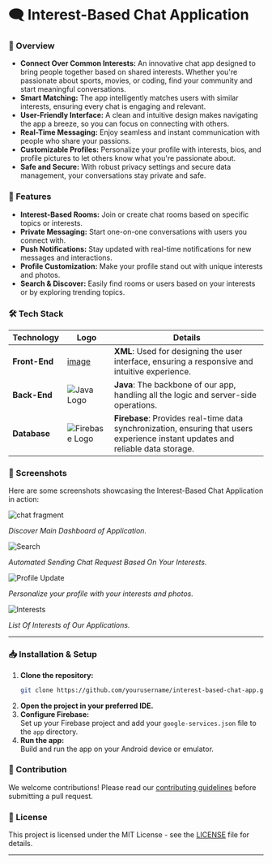 # 🗨️ Interest-Based Chat Application

### 💬 Overview
- **Connect Over Common Interests:** An innovative chat app designed to bring people together based on shared interests. Whether you're passionate about sports, movies, or coding, find your community and start meaningful conversations.
- **Smart Matching:** The app intelligently matches users with similar interests, ensuring every chat is engaging and relevant.
- **User-Friendly Interface:** A clean and intuitive design makes navigating the app a breeze, so you can focus on connecting with others.
- **Real-Time Messaging:** Enjoy seamless and instant communication with people who share your passions.
- **Customizable Profiles:** Personalize your profile with interests, bios, and profile pictures to let others know what you're passionate about.
- **Safe and Secure:** With robust privacy settings and secure data management, your conversations stay private and safe.

### 🚀 Features
- **Interest-Based Rooms:** Join or create chat rooms based on specific topics or interests.
- **Private Messaging:** Start one-on-one conversations with users you connect with.
- **Push Notifications:** Stay updated with real-time notifications for new messages and interactions.
- **Profile Customization:** Make your profile stand out with unique interests and photos.
- **Search & Discover:** Easily find rooms or users based on your interests or by exploring trending topics.

### 🛠️ Tech Stack

| **Technology** | **Logo** | **Details** |
|----------------|----------|-------------|
| **Front-End**  | [image](https://github.com/user-attachments/assets/fa030dea-95dc-4518-a8f6-1b5e95243b97)|**XML**: Used for designing the user interface, ensuring a responsive and intuitive experience. |
| **Back-End**   | ![Java Logo](https://upload.wikimedia.org/wikipedia/en/3/30/Java_programming_language_logo.svg) | **Java**: The backbone of our app, handling all the logic and server-side operations. |
| **Database**   | ![Firebase Logo](https://upload.wikimedia.org/wikipedia/commons/3/37/Firebase_Logo.svg) | **Firebase**: Provides real-time data synchronization, ensuring that users experience instant updates and reliable data storage. |

### 📸 Screenshots

Here are some screenshots showcasing the Interest-Based Chat Application in action:

![chat fragment](https://github.com/user-attachments/assets/22c87d6f-7e93-4281-bf18-ea07b2737c32)

*Discover Main Dashboard of Application.*

![Search](https://github.com/user-attachments/assets/ccc24bf3-75c5-4fcf-a452-d1f624361dc6)

*Automated Sending Chat Request Based On Your Interests.*

![Profile Update](https://github.com/user-attachments/assets/56336f06-a456-45f0-8ab9-03ef7c045a23)

*Personalize your profile with your interests and photos.*

![Interests](https://github.com/user-attachments/assets/732d1b53-5452-4e18-a150-18f2cfcd5abd)

*List Of Interests of Our Applications.*

---

### 📥 Installation & Setup
1. **Clone the repository:**  
   ```sh
   git clone https://github.com/yourusername/interest-based-chat-app.git
   ```
2. **Open the project in your preferred IDE.**
3. **Configure Firebase:**  
   Set up your Firebase project and add your `google-services.json` file to the `app` directory.
4. **Run the app:**  
   Build and run the app on your Android device or emulator.

### 🤝 Contribution
We welcome contributions! Please read our [contributing guidelines](link_to_contributing_guidelines) before submitting a pull request.

### 📄 License
This project is licensed under the MIT License - see the [LICENSE](link_to_license) file for details.

---

